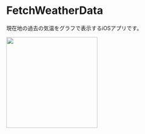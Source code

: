 # FetchWeatherData
現在地の過去の気温をグラフで表示するiOSアプリです。

<img src="https://github.com/yu3san3/FetchWeatherData/assets/125545184/1a6216e0-34a0-4b6f-8cd4-2c8bed16fe83" width="240px">
